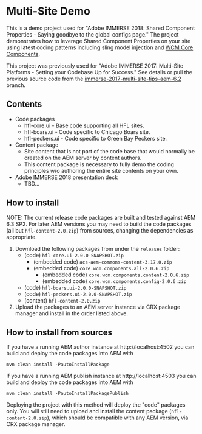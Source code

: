 # Multi-Site Demo

This is a demo project used for "Adobe IMMERSE 2018: Shared Component Properties - Saying goodbye to the global configs page."
The project demonstrates how to leverage Shared Component Properties on your site using latest coding patterns including
sling model injection and [WCM Core Components](https://github.com/Adobe-Marketing-Cloud/aem-core-wcm-components).

This project was previously used for "Adobe IMMERSE 2017: Multi-Site Platforms - Setting your Codebase Up for Success."
See details or pull the previous source code from the
[immerse-2017-multi-site-tips-aem-6.2](https://github.com/HS2-SOLUTIONS/hs2-aem-commons/tree/immerse-2017-multi-site-tips-aem-6.2/multi-site-demo)
branch.

## Contents

- Code packages
    - hfl-core.ui - Base code supporting all HFL sites.
    - hfl-boars.ui - Code specific to Chicago Boars site.
    - hfl-peckers.ui - Code specific to Green Bay Peckers site.
- Content package
    - Site content that is not part of the code base that would normally be created on the AEM server by
      content authors.
    - This content package is necessary to fully demo the coding principles w/o authoring the entire site contents
      on your own.
- Adobe IMMERSE 2018 presentation deck
    - TBD...

## How to install

NOTE: The current release code packages are built and tested against AEM 6.3 SP2. For later AEM versions you may need
to build the code packages (all but `hfl-content-2.0.zip`) from sources, changing the dependencies as appropriate.

1. Download the following packages from under the `releases` folder:
    - (code) `hfl-core.ui-2.0.0-SNAPSHOT.zip`
        - (embedded code) `acs-aem-commons-content-3.17.0.zip`
        - (embedded code) `core.wcm.components.all-2.0.6.zip`
            - (embedded code) `core.wcm.components.content-2.0.6.zip`
            - (embedded code) `core.wcm.components.config-2.0.6.zip`
    - (code) `hfl-boars.ui-2.0.0-SNAPSHOT.zip`
    - (code) `hfl-peckers.ui-2.0.0-SNAPSHOT.zip`
    - (content) `hfl-content-2.0.zip`
1. Upload the packages to an AEM server instance via CRX package manager and install in the order listed above.

## How to install from sources

If you have a running AEM author instance at http://localhost:4502 you can build and deploy the code packages
into AEM with  

    mvn clean install -PautoInstallPackage
    
If you have a running AEM publish instance at http://localhost:4503 you can build and deploy the code packages
into AEM with  

    mvn clean install -PautoInstallPackagePublish
    
Deploying the project with this method will deploy the "code" packages only.  You will still need to upload and install
the content package (`hfl-content-2.0.zip`), which should be compatible with any AEM version, via CRX package manager.